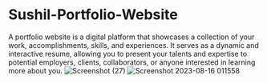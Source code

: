 # Sushil-Portfolio-Website
A portfolio website is a digital platform that showcases a collection of your work, accomplishments, skills, and experiences. It serves as a dynamic and interactive resume, allowing you to present your talents and expertise to potential employers, clients, collaborators, or anyone interested in learning more about you.
![Screenshot (27)](https://github.com/Sushilsaini29/Sushil-Portfolio-Website/assets/95252581/2c7afde3-68cf-4eb7-a9d7-75844b6b5ebc)
![Screenshot 2023-08-16 011558](https://github.com/Sushilsaini29/Sushil-Portfolio-Website/assets/95252581/028f8a8b-328a-4040-b83a-92430e5c1ccd)
